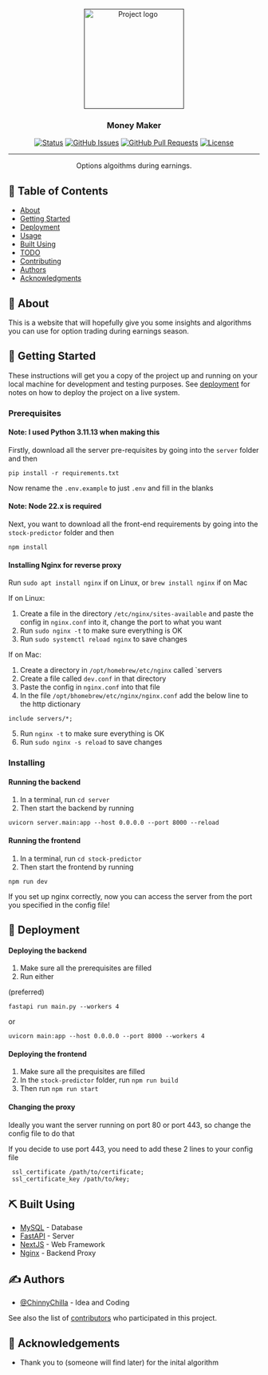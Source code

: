 <p align="center">
  <a href="" rel="noopener">
 <img width=200px height=200px src="https://i.imgur.com/6wj0hh6.jpg" alt="Project logo"></a>
</p>

<h3 align="center">Money Maker</h3>

<div align="center">

[![Status](https://img.shields.io/badge/status-active-success.svg)]()
[![GitHub Issues](https://img.shields.io/github/issues/kylelobo/The-Documentation-Compendium.svg)](https://github.com/ChinnyChilla/StockPredictor/issues)
[![GitHub Pull Requests](https://img.shields.io/github/issues-pr/kylelobo/The-Documentation-Compendium.svg)](https://github.com/ChinnyChilla/StockPredictor/pulls)
[![License](https://img.shields.io/badge/license-MIT-blue.svg)](/LICENSE)

</div>

---

<p align="center"> Options algoithms during earnings.
    <br> 
</p>

## 📝 Table of Contents

- [About](#about)
- [Getting Started](#getting_started)
- [Deployment](#deployment)
- [Usage](#usage)
- [Built Using](#built_using)
- [TODO](../TODO.md)
- [Contributing](../CONTRIBUTING.md)
- [Authors](#authors)
- [Acknowledgments](#acknowledgement)

## 🧐 About <a name = "about"></a>

This is a website that will hopefully give you some insights and algorithms you can use for option trading during earnings season.

## 🏁 Getting Started <a name = "getting_started"></a>

These instructions will get you a copy of the project up and running on your local machine for development and testing purposes. See [deployment](#deployment) for notes on how to deploy the project on a live system.

### Prerequisites

#### Note: I used Python 3.11.13 when making this

Firstly, download all the server pre-requisites by going into the `server` folder and then

`pip install -r requirements.txt`

Now rename the `.env.example` to just `.env` and fill in the blanks

#### Note: Node 22.x is required
Next, you want to download all the front-end requirements by going into the `stock-predictor` folder and then

`npm install`

#### Installing Nginx for reverse proxy

Run `sudo apt install nginx` if on Linux, or `brew install nginx` if on Mac

If on Linux:
1. Create a file in the directory `/etc/nginx/sites-available` and paste the config in `nginx.conf` into it, change the port to what you want
2. Run `sudo nginx -t` to make sure everything is OK
3. Run `sudo systemctl reload nginx` to save changes

If on Mac:
1. Create a directory in `/opt/homebrew/etc/nginx` called `servers
2. Create a file called `dev.conf` in that directory
3. Paste the config in `nginx.conf` into that file
4. In the file `/opt/bhomebrew/etc/nginx/nginx.conf` add the below line to the http dictionary
```
include servers/*;
```
5. Run `nginx -t` to make sure everything is OK
6. Run `sudo nginx -s reload` to save changes

### Installing

#### Running the backend
1. In a terminal, run `cd server`
2. Then start the backend by running
```
uvicorn server.main:app --host 0.0.0.0 --port 8000 --reload
```

#### Running the frontend
1. In a terminal, run `cd stock-predictor`
2. Then start the frontend by running
```
npm run dev
```

If you set up nginx correctly, now you can access the server from the port you specified in the config file!


## 🚀 Deployment <a name = "deployment"></a>

#### Deploying the backend
1. Make sure all the prerequisites are filled
2. Run either

(preferred)
```
fastapi run main.py --workers 4
```
or
```
uvicorn main:app --host 0.0.0.0 --port 8000 --workers 4
```

#### Deploying the frontend
1. Make sure all the prequisites are filled
2. In the `stock-predictor` folder, run `npm run build`
3. Then run `npm run start`

#### Changing the proxy
Ideally you want the server running on port 80 or port 443, so change the config file to do that

If you decide to use port 443, you need to add these 2 lines to your config file
```
 ssl_certificate /path/to/certificate;
 ssl_certificate_key /path/to/key;
```

## ⛏️ Built Using <a name = "built_using"></a>

- [MySQL](https://www.mysql.com/) - Database
- [FastAPI](https://fastapi.tiangolo.com) - Server
- [NextJS](https://nextjs.org) - Web Framework
- [Nginx](https://nginx.org) - Backend Proxy

## ✍️ Authors <a name = "authors"></a>

- [@ChinnyChilla](https://github.com/ChinnyChilla) - Idea and Coding

See also the list of [contributors](https://github.com/kylelobo/The-Documentation-Compendium/contributors) who participated in this project.

## 🎉 Acknowledgements <a name = "acknowledgement"></a>

- Thank you to (someone will find later) for the inital algorithm
